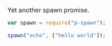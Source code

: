 
Yet another spawn promise.


```js
var spawn = require("p-spawn");

spawn("echo", ["hello world"]);

```
